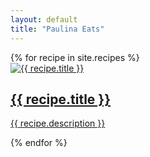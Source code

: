 ```yaml
---
layout: default
title: "Paulina Eats"
---
```


<div class="container mx-auto">
  <div class="grid grid-cols-1 md:grid-cols-2 lg:grid-cols-3 gap-8">
    {% for recipe in site.recipes %}
      <div class="bg-white rounded-lg shadow-md overflow-hidden">
        <a href="{{ recipe.url }}">
          <img class="w-full h-48 object-cover" src="{{ recipe.image }}" alt="{{ recipe.title }}">
        </a>
        <a href="{{ recipe.url }}">
        <div class="p-4">
          <h2 class="text-xl font-semibold mb-2">{{ recipe.title }}</h2>
          <p class="text-gray-600">{{ recipe.description }}</p>
        </div>
        </a>
      </div>
    {% endfor %}
  </div>
</div>



